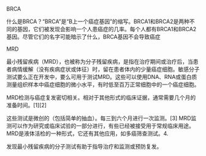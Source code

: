 BRCA

什么是BRCA？“BRCA”是“B上一个癌症基因”的缩写。BRCA1和BRCA2是两种不同的基因，它们被发现会影响一个人患癌症的几率。每个人都有BRCA1和BRCA2基因。尽管它们的名字可能暗示了什么，BRCA基因不会导致癌症

MRD

最小残留疾病（MRD），也被称为分子残留疾病，是指在治疗期间或治疗后，当患者病情缓解（没有疾病症状或体征）时，留在患者体内的少量癌症细胞。敏感分子测试要么正在开发中，要么可用于测试MRD。这些可以使用DNA、RNA或蛋白质测量组织样本中癌症细胞的微小水平，有时低至百万正常细胞中的一个癌症细胞。

MRD检测与癌症复发密切相关。相对于其他形式的临床证据，通常需要几个月的准备时间。[1][2]

这些测试是微创的（包括简单的抽血）。每三到六个月进行一次监测。[3] MRD监测可以作为研究或临床试验的一部分进行，有些已经被接受用于常规临床用途。MRD是液体活检的一种形式，它还有其他应用，如多癌筛查测试。4.

发现最小残留疾病的分子测试有助于指导治疗和监测或预防复发。